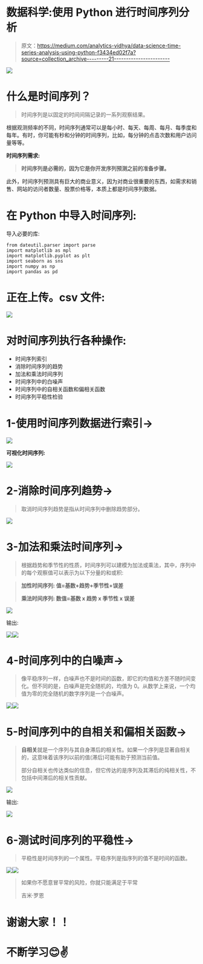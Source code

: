 # 数据科学:使用 Python 进行时间序列分析

> 原文：<https://medium.com/analytics-vidhya/data-science-time-series-analysis-using-python-f3434ed02f7a?source=collection_archive---------21----------------------->

![](img/6fd041c97bca4e4fa968c1a4cbcd19be.png)

# 什么是时间序列？

> 时间序列是以固定的时间间隔记录的一系列观察结果。

根据观测频率的不同，时间序列通常可以是每小时、每天、每周、每月、每季度和每年。有时，你可能有秒和分钟的时间序列，比如，每分钟的点击次数和用户访问量等等。

**时间序列需求:**

> **时间序列是必需的，因为它是你开发序列预测之前的准备步骤。**

此外，时间序列预测具有巨大的商业意义，因为对商业很重要的东西，如需求和销售、网站的访问者数量、股票价格等，本质上都是时间序列数据。

# 在 Python 中导入时间序列:

导入必要的库:

```
from dateutil.parser import parse 
import matplotlib as mpl
import matplotlib.pyplot as plt
import seaborn as sns
import numpy as np
import pandas as pd
```

# 正在上传。csv 文件:

![](img/402d7a8dd9343dd88380d88b23cd4e93.png)

# 对时间序列执行各种操作:

*   时间序列索引
*   消除时间序列的趋势
*   加法和乘法时间序列
*   时间序列中的白噪声
*   时间序列中的自相关函数和偏相关函数
*   时间序列平稳性检验

# 1-使用时间序列数据进行索引→

![](img/c4f8bac26e248b33282b7112e4de09dc.png)

**可视化时间序列:**

![](img/a97c779b8d7c67c288dacec7d24b132e.png)

# 2-消除时间序列趋势→

> 取消时间序列趋势是指从时间序列中删除趋势部分。

![](img/3cb8cd5178772a2d8d75ad1df9316c6c.png)

# 3-加法和乘法时间序列→

> 根据趋势和季节性的性质，时间序列可以建模为加法或乘法，其中，序列中的每个观察值可以表示为以下分量的和或积:

> **加性时间序列:
> 值=基数+趋势+季节性+误差**
> 
> **乘法时间序列:
> 数值=基数 x 趋势 x 季节性 x 误差**

![](img/c9f764b8ea31a0f12fc38a39f9535034.png)

输出:

![](img/c7abdfea4aca2da5eaf121e5f112bde9.png)![](img/7e7013c4139626183d0917e31c10f516.png)

# 4-时间序列中的白噪声→

> 像平稳序列一样，白噪声也不是时间的函数，即它的均值和方差不随时间变化。但不同的是，白噪声是完全随机的，均值为 0。从数学上来说，一个均值为零的完全随机的数字序列是一个白噪声。

![](img/33afcda9bdd2665724e060a9ce5c2aff.png)![](img/de74c3b340dfe922f8eb79a9676af5f0.png)

# 5-时间序列中的自相关和偏相关函数→

> **自相关**就是一个序列与其自身滞后的相关性。如果一个序列是显著自相关的，这意味着该序列以前的值(滞后)可能有助于预测当前值。
> 
> 部分自相关也传达类似的信息，但它传达的是序列及其滞后的纯相关性，不包括中间滞后的相关性贡献。

![](img/d9eec45fbf6133356cb671deffd28eba.png)

输出:

![](img/195b8fd3b41a7507bf3e3bc13b2efb05.png)

# 6-测试时间序列的平稳性→

> 平稳性是时间序列的一个属性。平稳序列是指序列的值不是时间的函数。

![](img/dad831736b5a6b693f5252c40bb954bf.png)![](img/c76fdf7075b3b591dc76f69f86657fb2.png)

> 如果你不愿意冒平常的风险，你就只能满足于平常
> 
> 吉米·罗恩

# 谢谢大家！！

# 不断学习😊✌